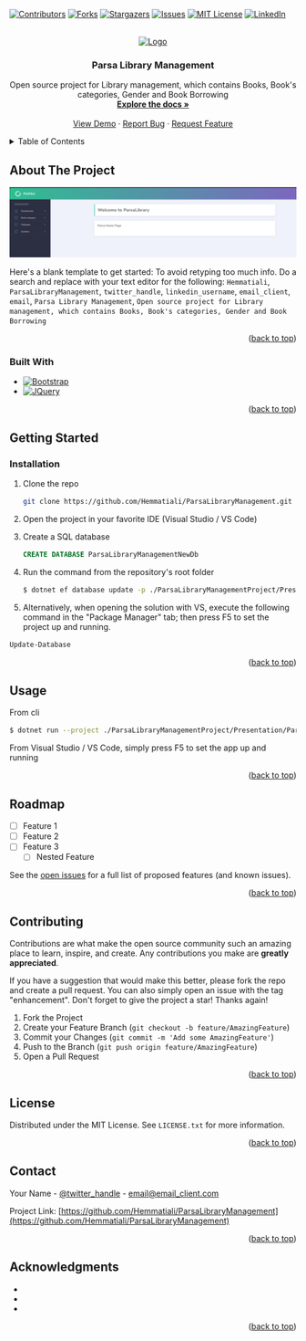 <!-- Improved compatibility of back to top link: See: https://github.com/othneildrew/Best-README-Template/pull/73 -->
<a name="readme-top"></a>
<!--
*** Thanks for checking out the Best-README-Template. If you have a suggestion
*** that would make this better, please fork the repo and create a pull request
*** or simply open an issue with the tag "enhancement".
*** Don't forget to give the project a star!
*** Thanks again! Now go create something AMAZING! :D
-->



<!-- PROJECT SHIELDS -->
<!--
*** I'm using markdown "reference style" links for readability.
*** Reference links are enclosed in brackets [ ] instead of parentheses ( ).
*** See the bottom of this document for the declaration of the reference variables
*** for contributors-url, forks-url, etc. This is an optional, concise syntax you may use.
*** https://www.markdownguide.org/basic-syntax/#reference-style-links
-->
[![Contributors][contributors-shield]][contributors-url]
[![Forks][forks-shield]][forks-url]
[![Stargazers][stars-shield]][stars-url]
[![Issues][issues-shield]][issues-url]
[![MIT License][license-shield]][license-url]
[![LinkedIn][linkedin-shield]][linkedin-url]



<!-- PROJECT LOGO -->
<br />
<div align="center">
  <a href="https://github.com/Hemmatiali/ParsaLibraryManagement">
    <img src="images/logo.png" alt="Logo" width="80" height="80">
  </a>

<h3 align="center">Parsa Library Management</h3>

  <p align="center">
    Open source project for Library management, which contains Books, Book's categories, Gender and Book Borrowing
    <br />
    <a href="https://github.com/Hemmatiali/ParsaLibraryManagement"><strong>Explore the docs »</strong></a>
    <br />
    <br />
    <a href="https://github.com/Hemmatiali/ParsaLibraryManagement">View Demo</a>
    ·
    <a href="https://github.com/Hemmatiali/ParsaLibraryManagement/issues">Report Bug</a>
    ·
    <a href="https://github.com/Hemmatiali/ParsaLibraryManagement/issues">Request Feature</a>
  </p>
</div>



<!-- TABLE OF CONTENTS -->
<details>
  <summary>Table of Contents</summary>
  <ol>
    <li>
      <a href="#about-the-project">About The Project</a>
      <ul>
        <li><a href="#built-with">Built With</a></li>
      </ul>
    </li>
    <li>
      <a href="#getting-started">Getting Started</a>
      <ul>
        <li><a href="#prerequisites">Prerequisites</a></li>
        <li><a href="#installation">Installation</a></li>
      </ul>
    </li>
    <li><a href="#usage">Usage</a></li>
    <li><a href="#roadmap">Roadmap</a></li>
    <li><a href="#contributing">Contributing</a></li>
    <li><a href="#license">License</a></li>
    <li><a href="#contact">Contact</a></li>
    <li><a href="#acknowledgments">Acknowledgments</a></li>
  </ol>
</details>



<!-- ABOUT THE PROJECT -->
## About The Project

[![Product Name Screen Shot][product-screenshot]](https://example.com)

Here's a blank template to get started: To avoid retyping too much info. Do a search and replace with your text editor for the following: `Hemmatiali`, `ParsaLibraryManagement`, `twitter_handle`, `linkedin_username`, `email_client`, `email`, `Parsa Library Management`, `Open source project for Library management, which contains Books, Book's categories, Gender and Book Borrowing`

<p align="right">(<a href="#readme-top">back to top</a>)</p>



### Built With

* [![Bootstrap][Bootstrap.com]][Bootstrap-url]
* [![JQuery][JQuery.com]][JQuery-url]

<p align="right">(<a href="#readme-top">back to top</a>)</p>



<!-- GETTING STARTED -->
## Getting Started

### Installation

1. Clone the repo
   ```sh
   git clone https://github.com/Hemmatiali/ParsaLibraryManagement.git
   ```
2. Open the project in your favorite IDE (Visual Studio / VS Code)
3. Create a SQL database
   ```sql
   CREATE DATABASE ParsaLibraryManagementNewDb
   ```
4. Run the command from the repository's root folder
   ```sh
   $ dotnet ef database update -p ./ParsaLibraryManagementProject/Presentation/ParsaLibraryManagement.Web/ParsaLibraryManagement.Web.csproj -s ./ParsaLibraryManagementProject/Presentation/ParsaLibraryManagement.Web/ParsaLibraryManagement.Web.csproj
   ```

5. Alternatively, when opening the solution with VS, execute the following command in the "Package Manager" tab; then press F5 to set the project up and running.
  ```sh
  Update-Database
  ```

<p align="right">(<a href="#readme-top">back to top</a>)</p>


<!-- USAGE EXAMPLES -->
## Usage

From cli
```sh
$ dotnet run --project ./ParsaLibraryManagementProject/Presentation/ParsaLibraryManagement.Web/ParsaLibraryManagement.Web.csproj --launch-profile https
```

From Visual Studio / VS Code, simply press F5 to set the app up and running

<p align="right">(<a href="#readme-top">back to top</a>)</p>



<!-- ROADMAP -->
## Roadmap

- [ ] Feature 1
- [ ] Feature 2
- [ ] Feature 3
    - [ ] Nested Feature

See the [open issues](https://github.com/Hemmatiali/ParsaLibraryManagement/issues) for a full list of proposed features (and known issues).

<p align="right">(<a href="#readme-top">back to top</a>)</p>



<!-- CONTRIBUTING -->
## Contributing

Contributions are what make the open source community such an amazing place to learn, inspire, and create. Any contributions you make are **greatly appreciated**.

If you have a suggestion that would make this better, please fork the repo and create a pull request. You can also simply open an issue with the tag "enhancement".
Don't forget to give the project a star! Thanks again!

1. Fork the Project
2. Create your Feature Branch (`git checkout -b feature/AmazingFeature`)
3. Commit your Changes (`git commit -m 'Add some AmazingFeature'`)
4. Push to the Branch (`git push origin feature/AmazingFeature`)
5. Open a Pull Request

<p align="right">(<a href="#readme-top">back to top</a>)</p>



<!-- LICENSE -->
## License

Distributed under the MIT License. See `LICENSE.txt` for more information.

<p align="right">(<a href="#readme-top">back to top</a>)</p>



<!-- CONTACT -->
## Contact

Your Name - [@twitter_handle](https://twitter.com/twitter_handle) - email@email_client.com

Project Link: [https://github.com/Hemmatiali/ParsaLibraryManagement](https://github.com/Hemmatiali/ParsaLibraryManagement)

<p align="right">(<a href="#readme-top">back to top</a>)</p>



<!-- ACKNOWLEDGMENTS -->
## Acknowledgments

* []()
* []()
* []()

<p align="right">(<a href="#readme-top">back to top</a>)</p>



<!-- MARKDOWN LINKS & IMAGES -->
<!-- https://www.markdownguide.org/basic-syntax/#reference-style-links -->
[contributors-shield]: https://img.shields.io/github/contributors/Hemmatiali/ParsaLibraryManagement.svg?style=for-the-badge
[contributors-url]: https://github.com/Hemmatiali/ParsaLibraryManagement/graphs/contributors
[forks-shield]: https://img.shields.io/github/forks/Hemmatiali/ParsaLibraryManagement.svg?style=for-the-badge
[forks-url]: https://github.com/Hemmatiali/ParsaLibraryManagement/network/members
[stars-shield]: https://img.shields.io/github/stars/Hemmatiali/ParsaLibraryManagement.svg?style=for-the-badge
[stars-url]: https://github.com/Hemmatiali/ParsaLibraryManagement/stargazers
[issues-shield]: https://img.shields.io/github/issues/Hemmatiali/ParsaLibraryManagement.svg?style=for-the-badge
[issues-url]: https://github.com/Hemmatiali/ParsaLibraryManagement/issues
[license-shield]: https://img.shields.io/github/license/Hemmatiali/ParsaLibraryManagement.svg?style=for-the-badge
[license-url]: https://github.com/Hemmatiali/ParsaLibraryManagement/blob/master/LICENSE.txt
[linkedin-shield]: https://img.shields.io/badge/-LinkedIn-black.svg?style=for-the-badge&logo=linkedin&colorB=555
[linkedin-url]: https://linkedin.com/in/linkedin_username
[product-screenshot]: screenshots/main-screen.png
[Next.js]: https://img.shields.io/badge/next.js-000000?style=for-the-badge&logo=nextdotjs&logoColor=white
[Next-url]: https://nextjs.org/
[React.js]: https://img.shields.io/badge/React-20232A?style=for-the-badge&logo=react&logoColor=61DAFB
[React-url]: https://reactjs.org/
[Vue.js]: https://img.shields.io/badge/Vue.js-35495E?style=for-the-badge&logo=vuedotjs&logoColor=4FC08D
[Vue-url]: https://vuejs.org/
[Angular.io]: https://img.shields.io/badge/Angular-DD0031?style=for-the-badge&logo=angular&logoColor=white
[Angular-url]: https://angular.io/
[Svelte.dev]: https://img.shields.io/badge/Svelte-4A4A55?style=for-the-badge&logo=svelte&logoColor=FF3E00
[Svelte-url]: https://svelte.dev/
[Bootstrap.com]: https://img.shields.io/badge/Bootstrap-563D7C?style=for-the-badge&logo=bootstrap&logoColor=white
[Bootstrap-url]: https://getbootstrap.com
[JQuery.com]: https://img.shields.io/badge/jQuery-0769AD?style=for-the-badge&logo=jquery&logoColor=white
[JQuery-url]: https://jquery.com 